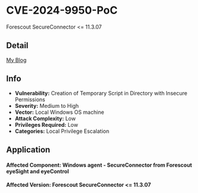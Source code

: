 # CVE-2024-9950-PoC
Forescout SecureConnector &lt;= 11.3.07

## Detail
[My Blog](https://0nightsedge0.github.io/2025/01/12/CVE-2024-9950-Forescout-SecureConnector/)

## Info
* **Vulnerability:** Creation of Temporary Script in Directory with Insecure Permissions
* **Severity:** Medium to High
* **Vector:** Local Windows OS machine
* **Attack Complexity:** Low
* **Privileges Required:** Low
* **Categories:** Local Privilege Escalation

## Application 
#### **Affected Component:** Windows agent - SecureConnector from Forescout eyeSight and eyeControl
#### **Affected Version:** Forescout SecureConnector <= 11.3.07


